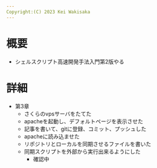 ```yaml
---
Copyright:(C) 2023 Kei Wakisaka
---
```


# 概要
- シェルスクリプト高速開発手法入門第2版やる

# 詳細
- 第3章
	- さくらのvpsサーバをたてた
	- apacheを起動し、デフォルトページを表示させた
	- 記事を書いて、gitに登録、コミット、プッシュした
	- apacheに読み込ませた
	- リポジトリとローカルを同期させるファイルを書いた
 	- 同期スクリプトを外部から実行出来るようにした
  		- 確認中 		 
